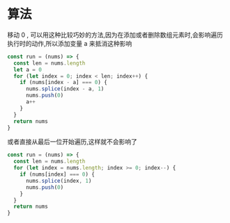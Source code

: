 # 算法

移动 0 , 可以用这种比较巧妙的方法,因为在添加或者删除数组元素时,会影响遍历执行时的动作,所以添加变量 a 来抵消这种影响
``` js
const run = (nums) => {
  const len = nums.length
  let a = 0
  for (let index = 0; index < len; index++) {
    if (nums[index - a] === 0) {
      nums.splice(index - a, 1)
      nums.push(0)
      a++
    }
  }
  return nums
}
```

或者直接从最后一位开始遍历,这样就不会影响了
``` js
const run = (nums) => {
  const len = nums.length
  for (let index = nums.length; index >= 0; index--) {
    if (nums[index] === 0) {
      nums.splice(index, 1)
      nums.push(0)
    }
  }
  return nums
}
```